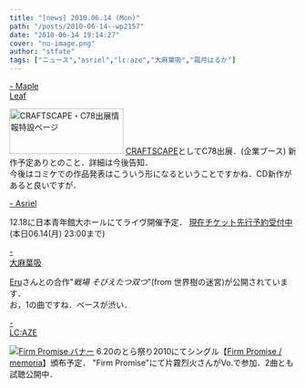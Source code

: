```yaml
---
title: "[news] 2010.06.14 (Mon)"
path: "/posts/2010-06-14--wp2157"
date: "2010-06-14 19:14:27"
cover: "no-image.png"
author: "stfate"
tags: ["ニュース","asriel","lc:aze","大麻葉吸","霜月はるか"]
---
```


<style type="text/css">
<!--
p {white-space: pre-wrap};
-->
</style>

<a  href="http://shimotsukin.com/" target="_blank">- Maple Leaf</a>
<div ><a href="http://craftscape.co.jp/c78/c78.html" target="_blank"><img src="http://craftscape.co.jp/c78/banc78_200.jpg" width="200" height="80" border="0" alt="CRAFTSCAPE・C78出展情報特設ページ"></a>
<a href="http://craftscape.co.jp/" target="_blank">CRAFTSCAPE</a>としてC78出展．(企業ブース)
新作予定ありとのこと．詳細は今後告知．
<div >今後はコミケでの作品発表はこういう形になるということですかね．CD新作があると良いですが．</div></div>

<a  href="http://asriel.jp/" target="_blank">- Asriel</a>
<div >12.18に日本青年館大ホールにてライヴ開催予定．
<a href="http://5pb.jp/asriel/live/" target="_blank">現在チケット先行予約受付中</a>(本日06.14(月) 23:00まで)</div>

<a  href="http://www.human-bbq.com/" target="_blank">- 大麻葉吸</a>
<div ><a href="http://www.lkjp.net/" target="_blank">Eru</a>さんとの合作"<em>戦場 そびえたつ双つ</em>"(from 世界樹の迷宮)が公開されています．
<div >お，1の曲ですね．ベースが渋い．</div></div>

<a  href="http://r-lmina.sakura.ne.jp/" target="_blank">- LC:AZE</a>
<div ><a href="http://www.lcaze.com/firm_promise/" target="_blank"><img src="http://www.lcaze.com/firm_promise/images/banner_l.png" alt="Firm Promise バナー" border="0" /></a>
6.20のとら祭り2010にてシングル【<a href="http://www.lcaze.com/firm_promise/" target="_blank">Firm Promise / memoria</a>】頒布予定．
"Firm Promise"にて片霧烈火さんがVo.で参加．2曲とも試聴公開中．</div>